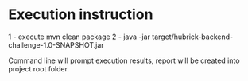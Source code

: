# Execution instruction

1 - execute mvn clean package
2 - java -jar target/hubrick-backend-challenge-1.0-SNAPSHOT.jar

Command line will prompt execution results, report will be created into project root folder.